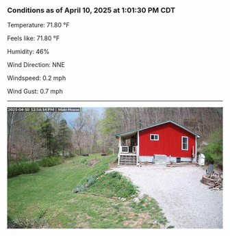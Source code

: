 ### Conditions as of April 10, 2025 at 1:01:30 PM CDT 

Temperature: 71.80 &deg;F

Feels like: 71.80 &deg;F

Humidity: 46%

Wind Direction: NNE

Windspeed: 0.2 mph

Wind Gust: 0.7 mph

---

<img src="./images/latest.jpeg"/>

